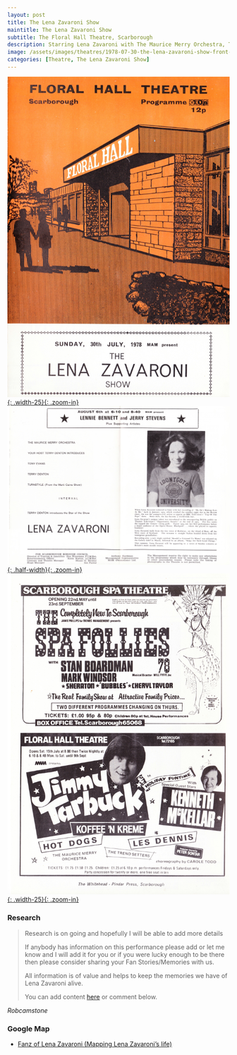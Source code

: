 ```yaml
---
layout: post
title: The Lena Zavaroni Show
maintitle: The Lena Zavaroni Show
subtitle: The Floral Hall Theatre, Scarborough
description: Starring Lena Zavaroni with The Maurice Merry Orchestra, Tony Evans, Terry Denton and Turnstyle (From The Marti Caine Show). Click on the link to view the progamme in full.
image: /assets/images/theatres/1978-07-30-the-lena-zavaroni-show-front-of-programme.jpg
categories: [Theatre, The Lena Zavaroni Show]
---
```


[![](/assets/images/theatres/1978-07-30-the-lena-zavaroni-show-front-of-programme.jpg){: .width-25}{: .zoom-in}](/assets/images/theatres/1978-07-30-the-lena-zavaroni-show-front-of-programme.jpg)
[![](/assets/images/theatres/1978-07-30-the-lena-zavaroni-show-inside-of-the-programme.jpg){: .half-width}{: .zoom-in}](/assets/images/theatres/1978-07-30-the-lena-zavaroni-show-inside-of-the-programme.jpg)
[![](/assets/images/theatres/1978-07-30-the-lena-zavaroni-show-back-of-programme.jpg){: .width-25}{: .zoom-in}](/assets/images/theatres/1978-07-30-the-lena-zavaroni-show-back-of-programme.jpg)

### Research
> Research is on going and hopefully I will be able to add more details
>
> If anybody has information on this performance please add or let me know and I will add it for you or if you were lucky enough to be there then please consider sharing your Fan Stories/Memories with us.
>
> All information is of value and helps to keep the memories we have of Lena Zavaroni alive.
>
> You can add content [here](https://github.com/FanzOfLenaZavaroni/fanzoflenazavaroni.github.io) or comment below.

<cite>Robcamstone</cite>

### Google Map
* [Fanz of Lena Zavaroni (Mapping Lena Zavaroni’s life)](https://www.google.com/maps/d/u/0/viewer?mid=1D1D0ERV_FQMNb9XZzJ-J3yUlK8aI4vhI&hl=en&ll=54.29062110000002%2C-0.40592770000000655&z=19)

